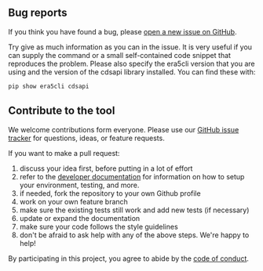 ## Bug reports

If you think you have found a bug, please [open a new issue on GitHub](https://github.com/ewatercycle/era5cli/issues).

Try give as much information as you can in the issue. It is very useful if
you can supply the command or a small self-contained code snippet that
reproduces the problem. Please also specify the era5cli version that you are
using and the version of the cdsapi library installed. You can find these with:
```sh
pip show era5cli cdsapi
```

## Contribute to the tool

We welcome contributions form everyone. Please use our [GitHub issue
tracker](https://github.com/ewatercycle/era5cli/issues) for questions, ideas, or feature requests.

If you want to make a pull request:

1. discuss your idea first, before putting in a lot of effort
2. refer to the [developer documentation](./general_development.md) for information on how to setup your environment, testing, and more.
3. if needed, fork the repository to your own Github profile
4. work on your own feature branch
5. make sure the existing tests still work and add new tests (if necessary)
6. update or expand the documentation
7. make sure your code follows the style guidelines
8. don't be afraid to ask help with any of the above steps. We're happy to help!

By participating in this project, you agree to abide by the [code of
conduct](CODE_OF_CONDUCT.md).
